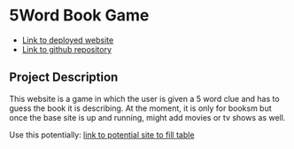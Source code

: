 # 5Word Book Game

* [Link to deployed website](https://phoebeireland.github.io/5wordbookgame/)
* [Link to github repository](https://github.com/phoebeireland/5wordbookgame)

## Project Description

This website is a game in which the user is given a 5 word clue and has to guess the book it is describing.
At the moment, it is only for booksm but once the base site is up and running, might add movies or tv shows as well.


Use this potentially:
[link to potential site to fill table](https://stackoverflow.com/questions/59077857/filling-an-html-table-through-javascript)
